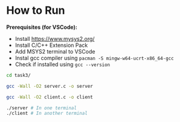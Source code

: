 # How to Run


**Prerequisites (for VSCode):** 
- Install https://www.mysys2.org/
- Install C/C++ Extension Pack
- Add MSYS2 terminal to VSCode
- Instal gcc compiler using `pacman -S mingw-w64-ucrt-x86_64-gcc`
- Check if installed using `gcc --version`


```bash
cd task3/

gcc -Wall -O2 server.c -o server

gcc -Wall -O2 client.c -o client

./server # In one terminal
./client # In another terminal

```